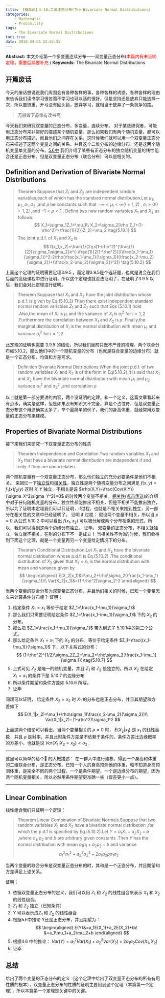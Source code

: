 ```yaml
---
title: 【概率论】5-10:二维正态分布(The Bivariate Normal Distributions)
categories:
    - Mathematic
    - Probability
tags:
    - The Bivariate Normal Distributions
toc: true
date: 2018-04-05 22:03:55
---
```


**Abstract:** 本文介绍第一个多变量连续分布——双变量正态分布(<font color="ff0000">本篇内有未证明定理，需要后续要补充</font> )
**Keywords:** The Bivariate Normal Distributions

<!--more-->
## 开篇废话
今天的废话想说说我们周围会有各种各样的事，各种各样的诱惑，各种各样的理由来告诉我们读书学习很苦而不学习也可以活的很好，但是坚持还是放弃只能选择一次，所以要慎重，开弓没有回头箭，放弃学习，就相当于放弃了一条抗争的路。
> 万般皆下品惟有读书高

今天我们来研究双变量的正态分布，多变量，连续分布。
对于某些研究者，可能用正态分布来非常好的描述某个随机变量，那么如果我们有两个随机变量，都可以用正态分布描述，而且他们之间存在关系，这时候我们就可以用一个双变量正态分布来描述了这两个变量之间的关系，并且这个二维分布的边缘分布，还是这两个随机变量单变量的分布。[5.6中](https://tony4ai.com/Math-Probability-5-6-The-Normal-Distributions-P3/) 我们介绍了某些有正态分布的独立随机变量的线性组合还是正态分布。但是双变量正态分布（联合分布）可以是相关的。
## Definition and Derivation of Bivariate Normal Distributions
>Theorem Suppose that $Z_1$ and $Z_2$ are independent random variables,each of which has the standard normal distribution.Let $\mu_1,\mu_2,\sigma_1,\sigma_2$ ,and $\rho$ be constants such that $-\infty<\mu_i<\infty(i=1,2)$ , $\sigma_i>0(i=1,2)$  ,and $-1<\rho<1$ . Define two new random variables $X_1$ and $X_2$ as follows:
$$
X_1=\sigma_1Z_1+\mu_1\\
X_2=\sigma_2[\rho Z_1+(1-\rho^2)^{\frac{1}{2}}Z_2]+\mu_2 \tag{5.10.1}
$$
The joint p.d.f. of $X_1$ and $X_2$ is
$$
f(x_1,x_2)=\frac{1}{2\pi(1-\rho^2)^{\frac{1}{2}}\sigma_1\sigma_2}e^{-\frac{1}{2(1-\rho^2)}[(\frac{x_1-\mu_1}{\sigma_1})^2-2\rho(\frac{x_1-\mu_1}{\sigma_1})(\frac{x_2-\mu_2}{\sigma_2})+(\frac{x_2-\mu_2}{\sigma_2})^2]}
\tag{5.10.2}
$$

上面这个定理的证明需要定理3.9.5 ，而定理3.9.5是个选证题，也就是说会在我们后面的高级课程中进行证明，所以这个定理也就没法证明了，在证明了3.9.5 以后，我们会对此定理进行证明。
>Theorem Suppose that $X_1$ and $X_2$ have the joint distribution whose p.d.f. is given by Eq.(5.10.2) Then there exist independent standard normal random variables $Z_1$ and $Z_2$ such that Eqs (5.10.1) hold .Also,the mean of $X_i$ is $\mu_i$ and the variance  of $X_i$ is $\sigma_i^2$ for $i=1,2$ .Furthermore the correlation between $X_1$ and $X_2$ is $\rho$ .Finally,the marginal distribution of $X_i$ is the normal distribution with mean $\mu_i$ and variance $\sigma_i^2$ for $i=1,2$

此定理的证明也需要 3.9.5 的结论，所以我们目前只做不严谨的推理，两个联合分布如5.10.2，那么他们中的一个随机变量的分布（也就是联合变量的边缘分布）就是一个正态分布。均值和方差可求。

>Definition Bivariate Normal Distributions.When the joint p.d.f. of two random variables $X_1$ and $X_2$ is of the form in Eq(5.10.2),it is said that $X_1$ and $X_2$ have the bivariate normal distribution with mean $\mu_1$ and $\mu_2$ variance $\sigma_1^2$ and $\sigma_2^2$ ,and correlation $\rho$

以上就是第一部分要讲的内容，两个没证明的定理，和一个定义，这篇文章看起来有点水，确实是这样，但是如果没有知识又不完全，算是个占位符，但是双变量正态分布这个用途确实太多了，举个最简单的例子，我们的身高体重，就经常用双变量的正态分布来建模。
## Properties of Bivariate Normal Distributions
接下来我们来研究一下双变量正态分布的性质
>Theorem Independence and Correlation.Two random variables $X_1$ and $X_2$ that have a bivariate normal distribution are independent if and only if they are uncorrelated.

两个随机变量有一个双变量正态分布，那么他们独立的充分必要条件是他们不相关。
来回忆一下[独立性](https://tony4ai.com/Math-Probability-3-5-Marginal-Distributions/)和[相关性](https://tony4ai.com/Math-Probability-4-6-Covariance-and-Correlation/)，独立性是两个随机变量分布之间满足 $f(x,y)=f_1(x)f_2(y)$ 这时 $X,Y$ 独立，不相关是说 $\rho(X,Y)=\frac{Cov(X,Y)}{\sigma_X^2\sigma_Y^2}=0$ 的时候两个变量不相关，[相关性(点击传送)](https://tony4ai.com/Math-Probability-4-6-Covariance-and-Correlation/)的介绍中对于任何随机变量的分布，独立性都能推出不相关，但是不相关不能推出独立，所以为了证明本定理我们可以只证明，if过程，也就是不相关来推到独立，另一部分在相关性的文章中已经证明了。
证明 if 过程：
假设两个变量不相关，所以当 $\rho=0$ 从公式 5.10.2 中可以看出 $f(x_1,x_2)$ 可以被分解成两个分布相乘的形式，所以，我们可以得到这两个边缘分布独立。
证毕。
双变量的正态分布，不相关就独立，独立就不相关，在别的分布下不一定成立！
当相关性不为0的时候，我们会得到下面这个定理，就是一个变量再另一个变量给定情况下的分布。
>Theorem Conditional Distribution.Let $X_1$ and $X_2$ have the bivariate normal distribution whose p.d.f. is Eq.(5.10.2) .The conditional distribution of $X_2$ given that $X_1=x_1$ is the normal distribution with mean and variance given by
$$
\begin{aligned}
E(X_2|x_1)&=\mu_2+\rho\sigma_2(\frac{x_1-\mu_1}{\sigma_1})\\
Var(X_2|x_1)&=(1-\rho^2)\sigma_2^2
\end{aligned}
$$

当两个变量的联合分布为双变量正态分布，并且他们相关的时候，已知一个变量怎么来计算条件分布呢？
证明：
1. 给定条件 $X_1=x_1$ 等价于给定 $Z_1=\frac{x_1-\mu_1}{\sigma_1}$
2. 那么我们只需要证明给定条件 $Z_1=\frac{x_1-\mu_1}{\sigma_1}$ 下的 $X_2$ 的分布。
3. 那么把 $Z_1=\frac{x_1-\mu_1}{\sigma_1}$ 带入到式子 5.10.1中的第二个公式。
4. 那么给定条件 $X_1=x_1$ 下的 $X_2$ 的分布，等价于给定条件 $Z_1=\frac{(x_1-\mu_1)}{\sigma_1}$ 下，以下关系式的分布：
$$
(1-\rho^2)^{1/2}\sigma_2Z_2+\mu_2+\rho\sigma_2(\frac{x_1-\mu_1}{\sigma_1})\tag{5.10.7}
$$
5. 上式可见 $Z_2$ 是唯一的随机变量，并且 $Z_1$ 和 $Z_2$ 是独立的，所以 $X_2$ 在给定 $X_1=x_1$ 的条件下是 5.10.7 的边缘分布
6. 所以条件期望和条件方差如 5.10.6 所写。
7. 证毕

同理可以证明，
给定条件 $X_2=x_2$ 时 $X_1$ 的分布也是正态分布，并且其期望和方差如下
$$
E(X_1|x_2)=\mu_1+\rho\sigma_1(\frac{x_2-\mu_2}{\sigma_2})\\
Var(X_1|x_2)=(1-\rho^2)\sigma_1^2
$$

上面这两个结论可以看出，当两个变量相关的 $\rho\neq 0$ 时， $E(X_2|x_1)$ 是 $x_1$ 的线性函数，并且 $\rho$ 是斜率。并且此时条件方差是不依赖于条件的。条件方差比边缘概率的方差小，也就是说 $Var(X_1|X_2=x_2)< \sigma_2$ .

----------------
这里可以简单的给个🌰 的大概描述：
在一群人中进行建模，得到一个身高和体重的二维联合分布，是正态分布。已知一个人的身高预测他的体重，和不知道身高预测体重，是完全不同的两个过程，一个是条件期望，一个是边缘分布的期望，因为两个随机变量相关，所以必然用条件期望更准确一些（误差更小一点）。

---------------

## Linear Combination
线性组合我们只证明一个定理：
>Theorem Linear Combination of Bivariate Normals.Suppose that two random variables $X_1$ and $X_2$ have a bivariate normal distribution ,for which the p.d.f is specified by Eq.(5.10.2).Let $Y=a_1X_1+a_2X_2+b$ ,where $a_1,a_2$ and $b$ are arbitrary given constants .Then $Y$ has the normal distribution with mean $a_1\mu_1+a_2\mu_2+b$ and variance
$$
a_1^2\sigma_1^2+a_2^2\sigma_2^2+2a_1a_2\rho\sigma_1\sigma_2
$$

当两个变量的联合分布是双变量正态分布的时，其和是一个正态分布，并且期望和方差满足上述关系。

证明：
1. 依据双变量正态分布的定义，我们可以用 $Z_1$ 和 $Z_2$ 的线性组合来表示 $X_1$ 和 $X_2$ 的线性组合。
2. $Z_1$ 和 $Z_2$ 独立（已知条件）
3. $Y$ 可以表示成$Z_1$ 和 $Z_2$ 的线性组合
4. 根据5.6中推论 Y还是正态分布，并且期望为：
$$
\begin{aligned}
E(Y)&=a_1E(X_1)+a_2E(X_2)+b\\
&=a_1\mu_1+a_2\mu_2+b
\end{aligned}
$$
5. 根据4.6 中的推论： $Var(Y)=a_1^2 Var(X_1)+a_2^2 Var(X_2)+2a_1a_2 Cov(X_1,X_2)$
6. 证毕


## 总结
给出了两个变量的正态分布的定义（这个定理中给出了双变量正态分布的所有有用性质的根本），双变量正态分布的性质的证明主要用到这个定理（本篇第一个定理），所以本篇第一个定理是关键中的关键。
